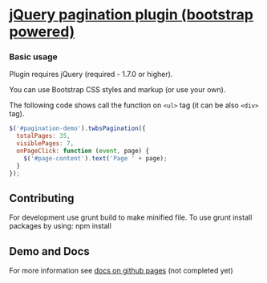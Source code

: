 # [jQuery pagination plugin (bootstrap powered)](http://josecebe.github.io/twbs-pagination/)

### Basic usage ###

Plugin requires jQuery (required - 1.7.0 or higher).

You can use Bootstrap CSS styles and markup (or use your own).

The following code shows call the function on `<ul>` tag (it can be also `<div>` tag).

```javascript
$('#pagination-demo').twbsPagination({
  totalPages: 35,
  visiblePages: 7,
  onPageClick: function (event, page) {
    $('#page-content').text('Page ' + page);
  }
});
```

## Contributing
For development use grunt build to make minified file.
To use grunt install packages by using: npm install

## Demo and Docs
For more information see [docs on github pages](http://josecebe.github.io/twbs-pagination/) (not completed yet)
